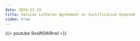 ```yaml
---
date: 2024-12-19
title: Vatican Lutheran Agreement on Justification Exposed
video: true
---
```



{{< youtube 9xsW0Al9rwI >}}
